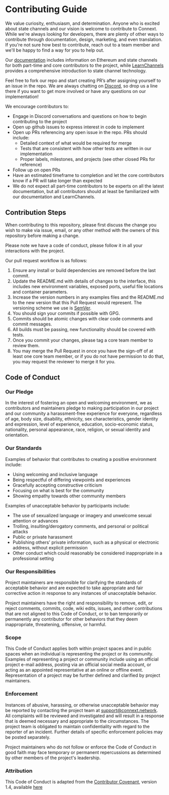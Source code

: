 # Contributing Guide

We value curiosity, enthusiasm, and determination. Anyone who is excited about state channels and our vision is welcome to contribute to Connext. While we're always looking for developers, there are plenty of other ways to contribute through documentation, design, marketing, and even translation. If you're not sure how best to contribute, reach out to a team member and we'll be happy to find a way for you to help out.

Our [documentation](https://github.com/ConnextProject/docs/wiki/Connext-Overview-and-Developer-Guide) includes information on Ethereum and state channels for both part-time and core contributors to the project, while [LearnChannels](https://learnchannels.org) provides a comprehensive introduction to state channel technology.

Feel free to fork our repo and start creating PR’s after assigning yourself to an issue in the repo. We are always chatting on [Discord](https://discord.gg/yKkzZZm), so drop us a line there if you want to get more involved or have any questions on our implementation!

We encourage contributors to:

- Engage in Discord conversations and questions on how to begin contributing to the project
- Open up github issues to express interest in code to implement
- Open up PRs referencing any open issue in the repo. PRs should include:
  - Detailed context of what would be required for merge
  - Tests that are consistent with how other tests are written in our implementation
  - Proper labels, milestones, and projects (see other closed PRs for reference)
- Follow up on open PRs
- Have an estimated timeframe to completion and let the core contributors know if a PR will take longer than expected
- We do not expect all part-time contributors to be experts on all the latest documentation, but all contributors should at least be familiarized with our documentation and LearnChannels.

## Contribution Steps

When contributing to this repository, please first discuss the change you wish to make via issue, email, or any other method with the owners of this repository before making a change.

Please note we have a code of conduct, please follow it in all your interactions with the project.

Our pull request workflow is as follows:

1. Ensure any install or build dependencies are removed before the last commit.
2. Update the README.md with details of changes to the interface, this includes new environment 
   variables, exposed ports, useful file locations and container parameters.
3. Increase the version numbers in any examples files and the README.md to the new version that this
   Pull Request would represent. The versioning scheme we use is [SemVer](http://semver.org/).
4. You should sign your commits if possible with GPG.
5. Commits should be atomic changes with clear code comments and commit messages.
6. All builds must be passing, new functionality should be covered with tests.
7. Once you commit your changes, please tag a core team member to review them.
8. You may merge the Pull Request in once you have the sign-off of at least one core team member, or if you do not have permission to do that, you may request the reviewer to merge it for you.

## Code of Conduct

### Our Pledge

In the interest of fostering an open and welcoming environment, we as
contributors and maintainers pledge to making participation in our project and
our community a harassment-free experience for everyone, regardless of age, body
size, disability, ethnicity, sex characteristics, gender identity and expression,
level of experience, education, socio-economic status, nationality, personal
appearance, race, religion, or sexual identity and orientation.

### Our Standards

Examples of behavior that contributes to creating a positive environment
include:

- Using welcoming and inclusive language
- Being respectful of differing viewpoints and experiences
- Gracefully accepting constructive criticism
- Focusing on what is best for the community
- Showing empathy towards other community members

Examples of unacceptable behavior by participants include:

- The use of sexualized language or imagery and unwelcome sexual attention or
  advances
- Trolling, insulting/derogatory comments, and personal or political attacks
- Public or private harassment
- Publishing others' private information, such as a physical or electronic
  address, without explicit permission
- Other conduct which could reasonably be considered inappropriate in a
  professional setting

### Our Responsibilities

Project maintainers are responsible for clarifying the standards of acceptable
behavior and are expected to take appropriate and fair corrective action in
response to any instances of unacceptable behavior.

Project maintainers have the right and responsibility to remove, edit, or
reject comments, commits, code, wiki edits, issues, and other contributions
that are not aligned to this Code of Conduct, or to ban temporarily or
permanently any contributor for other behaviors that they deem inappropriate,
threatening, offensive, or harmful.

### Scope

This Code of Conduct applies both within project spaces and in public spaces
when an individual is representing the project or its community. Examples of
representing a project or community include using an official project e-mail
address, posting via an official social media account, or acting as an appointed
representative at an online or offline event. Representation of a project may be
further defined and clarified by project maintainers.

### Enforcement

Instances of abusive, harassing, or otherwise unacceptable behavior may be
reported by contacting the project team at support@connext.network. All
complaints will be reviewed and investigated and will result in a response that
is deemed necessary and appropriate to the circumstances. The project team is
obligated to maintain confidentiality with regard to the reporter of an incident.
Further details of specific enforcement policies may be posted separately.

Project maintainers who do not follow or enforce the Code of Conduct in good
faith may face temporary or permanent repercussions as determined by other
members of the project's leadership.

### Attribution

This Code of Conduct is adapted from the [Contributor Covenant](https://www.contributor-covenant.org), version 1.4,
available [here](https://www.contributor-covenant.org/version/1/4/code-of-conduct.html)